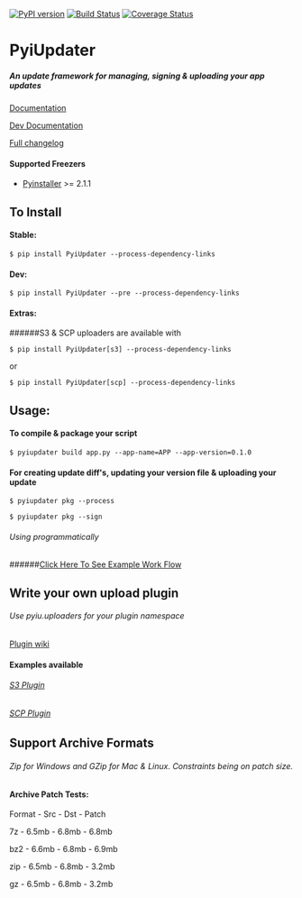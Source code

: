 [![PyPI version](https://badge.fury.io/py/PyiUpdater.svg)](http://badge.fury.io/py/PyiUpdater) [![Build Status](https://travis-ci.org/JohnyMoSwag/PyiUpdater.svg?branch=master)](https://travis-ci.org/JohnyMoSwag/PyiUpdater) [![Coverage Status](https://coveralls.io/repos/JohnyMoSwag/PyiUpdater/badge.png?branch=master)](https://coveralls.io/r/JohnyMoSwag/PyiUpdater?branch=master)

# PyiUpdater
##### An update framework for managing, signing & uploading your app updates
[Documentation](http://pyiupdater.jmsapps.net)

[Dev Documentation](http://pyiupdater-dev.jmsapps.net)


[Full changelog](https://github.com/JohnyMoSwag/PyiUpdater/blob/master/changelog.txt)

#### Supported Freezers
* [Pyinstaller](http://www.pyinstaller.org) >= 2.1.1


## To Install

#### Stable:

    $ pip install PyiUpdater --process-dependency-links

#### Dev:

    $ pip install PyiUpdater --pre --process-dependency-links

#### Extras:
######S3 & SCP uploaders are available with

    $ pip install PyiUpdater[s3] --process-dependency-links

or

    $ pip install PyiUpdater[scp] --process-dependency-links


## Usage:

#### To compile & package your script

    $ pyiupdater build app.py --app-name=APP --app-version=0.1.0


#### For creating update diff's, updating your version file & uploading your update

    $ pyiupdater pkg --process

    $ pyiupdater pkg --sign


###### Using programmatically
######[Click Here To See Example Work Flow](https://github.com/JohnyMoSwag/PyiUpdater/tree/master/demos "Example Usage")


## Write your own upload plugin
###### Use pyiu.uploaders for your plugin namespace
[Plugin wiki](https://github.com/JohnyMoSwag/PyiUpdater/wiki/Make-an-upload-plugin "Plugin wiki")

#### Examples available
###### [S3 Plugin](https://github.com/JohnyMoSwag/pyiupdater-s3-plugin "S3 Plugin")
###### [SCP Plugin](https://github.com/JohnyMoSwag/pyiupdater-scp-plugin "SCP Plugin")

## Support Archive Formats
###### Zip for Windows and GZip for Mac & Linux.  Constraints being on patch size.

#### Archive Patch Tests:
Format  -  Src  -  Dst  -  Patch

7z - 6.5mb - 6.8mb -  6.8mb

bz2 - 6.6mb - 6.8mb - 6.9mb

zip - 6.5mb - 6.8mb - 3.2mb

gz - 6.5mb - 6.8mb - 3.2mb
